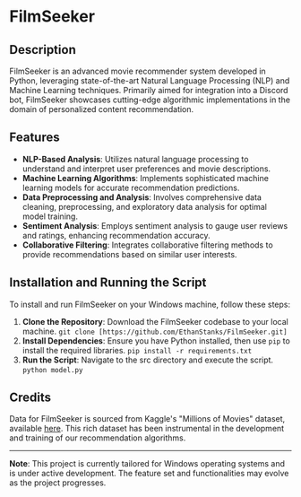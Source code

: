 # FilmSeeker

## Description
FilmSeeker is an advanced movie recommender system developed in Python, leveraging state-of-the-art Natural Language Processing (NLP) and Machine Learning techniques. Primarily aimed for integration into a Discord bot, FilmSeeker showcases cutting-edge algorithmic implementations in the domain of personalized content recommendation.

## Features
- **NLP-Based Analysis**: Utilizes natural language processing to understand and interpret user preferences and movie descriptions.
- **Machine Learning Algorithms**: Implements sophisticated machine learning models for accurate recommendation predictions.
- **Data Preprocessing and Analysis**: Involves comprehensive data cleaning, preprocessing, and exploratory data analysis for optimal model training.
- **Sentiment Analysis**: Employs sentiment analysis to gauge user reviews and ratings, enhancing recommendation accuracy.
- **Collaborative Filtering**: Integrates collaborative filtering methods to provide recommendations based on similar user interests.

## Installation and Running the Script

To install and run FilmSeeker on your Windows machine, follow these steps:

1. **Clone the Repository**: Download the FilmSeeker codebase to your local machine.
```git clone [https://github.com/EthanStanks/FilmSeeker.git]```
2. **Install Dependencies**: Ensure you have Python installed, then use `pip` to install the required libraries.
```pip install -r requirements.txt```
3. **Run the Script**: Navigate to the src directory and execute the script.
```python model.py```

## Credits

Data for FilmSeeker is sourced from Kaggle's "Millions of Movies" dataset, available [here](https://www.kaggle.com/datasets/akshaypawar7/millions-of-movies/). This rich dataset has been instrumental in the development and training of our recommendation algorithms.

---

**Note**: This project is currently tailored for Windows operating systems and is under active development. The feature set and functionalities may evolve as the project progresses.

